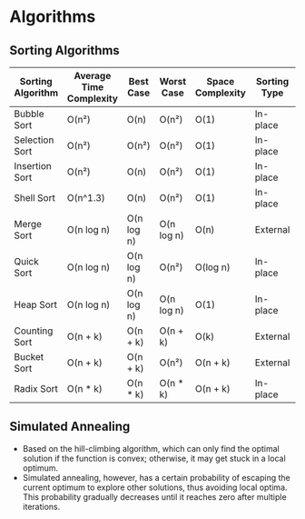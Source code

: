 # Algorithms

## Sorting Algorithms

| Sorting Algorithm | Average Time Complexity | Best Case  | Worst Case | Space Complexity | Sorting Type | Stability |
|-------------------|-------------------------|------------|------------|------------------|--------------|-----------|
| Bubble Sort       | O(n²)                   | O(n)       | O(n²)      | O(1)             | In-place     | Stable    |
| Selection Sort    | O(n²)                   | O(n²)      | O(n²)      | O(1)             | In-place     | Unstable  |
| Insertion Sort    | O(n²)                   | O(n)       | O(n²)      | O(1)             | In-place     | Stable    |
| Shell Sort        | O(n^1.3)                | O(n)       | O(n²)      | O(1)             | In-place     | Unstable  |
| Merge Sort        | O(n log n)              | O(n log n) | O(n log n) | O(n)             | External     | Stable    |
| Quick Sort        | O(n log n)              | O(n log n) | O(n²)      | O(log n)         | In-place     | Unstable  |
| Heap Sort         | O(n log n)              | O(n log n) | O(n log n) | O(1)             | In-place     | Unstable  |
| Counting Sort     | O(n + k)                | O(n + k)   | O(n + k)   | O(k)             | External     | Stable    |
| Bucket Sort       | O(n + k)                | O(n + k)   | O(n²)      | O(n + k)         | External     | Stable    |
| Radix Sort        | O(n * k)                | O(n * k)   | O(n * k)   | O(n + k)         | In-place     | Stable    |

## Simulated Annealing
- Based on the hill-climbing algorithm, which can only find the optimal solution if the function is convex; otherwise, it may get stuck in a local optimum.
- Simulated annealing, however, has a certain probability of escaping the current optimum to explore other solutions, thus avoiding local optima. This probability gradually decreases until it reaches zero after multiple iterations.
